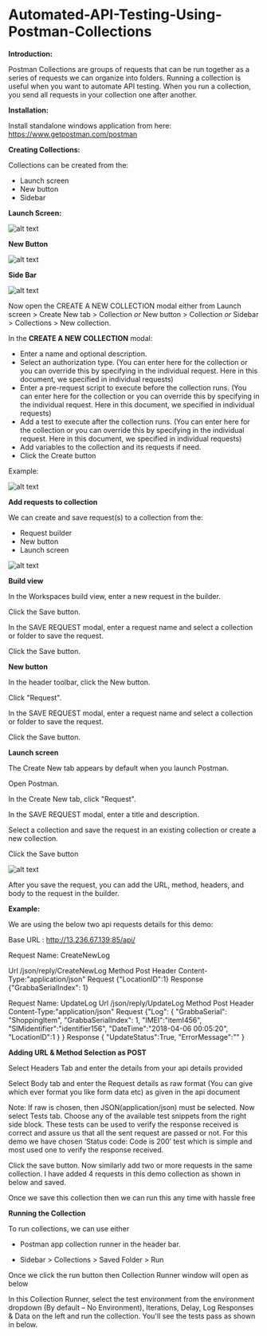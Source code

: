 # Automated-API-Testing-Using-Postman-Collections

**Introduction:**

Postman Collections are groups of requests that can be run together as a series of requests we can organize into folders.
Running a collection is useful when you want to automate API testing. When you run a collection, you send all requests in your collection one after another.

**Installation:**

Install standalone windows application from here: https://www.getpostman.com/postman

**Creating Collections:**

Collections can be created from the:
- Launch screen
- New button
- Sidebar

**Launch Screen:**

![alt text](https://github.com/TSQAteam/Automated-API-Testing-Using-Postman-Collections/blob/master/Screens/LS.png)


**New Button**

![alt text](https://github.com/TSQAteam/Automated-API-Testing-Using-Postman-Collections/blob/master/Screens/new_button_collections.png)



**Side Bar**

![alt text](https://github.com/TSQAteam/Automated-API-Testing-Using-Postman-Collections/blob/master/Screens/Side_Bar.png)

Now open the CREATE A NEW COLLECTION modal either from Launch screen > Create New tab > Collection *or* New button > Collection *or* Sidebar > Collections > New collection.


In the **CREATE A NEW COLLECTION** modal:
-	Enter a name and optional description.
-	Select an authorization type. (You can enter here for the collection or you can override this by specifying in the individual request. Here in this document, we specified in individual requests)
-	Enter a pre-request script to execute before the collection runs. (You can enter here for the collection or you can override this by specifying in the individual request. Here in this document, we specified in individual requests)
-	Add a test to execute after the collection runs. (You can enter here for the collection or you can override this by specifying in the individual request. Here in this document, we specified in individual requests)
-	Add variables to the collection and its requests if need.
-	Click the Create button


Example:

![alt text](https://github.com/TSQAteam/Automated-API-Testing-Using-Postman-Collections/blob/master/Screens/new_collection.png)

**Add requests to collection**

We can create and save request(s) to a collection from the:
-	Request builder
-	New button
-	Launch screen

![alt text](https://github.com/TSQAteam/Automated-API-Testing-Using-Postman-Collections/blob/master/Screens/add_request.png)

**Build view**

In the Workspaces build view, enter a new request in the builder.

Click the Save button.

In the SAVE REQUEST modal, enter a request name and select a collection or folder to save the request.

Click the Save button.

**New button**

In the header toolbar, click the New button.

Click "Request".

In the SAVE REQUEST modal, enter a request name and select a collection or folder to save the request.

Click the Save button.

**Launch screen**

The Create New tab appears by default when you launch Postman.

Open Postman.

In the Create New tab, click "Request".

In the SAVE REQUEST modal, enter a title and description.

Select a collection and save the request in an existing collection or create a new collection.

Click the Save button

![alt text](https://github.com/TSQAteam/Automated-API-Testing-Using-Postman-Collections/blob/master/Screens/edit_request.png)


After you save the request, you can add the URL, method, headers, and body to the request in the builder.

**Example:**

We are using the below two api requests details for this demo:

Base URL : http://13.236.67.139:85/api/ 

Request Name: CreateNewLog

Url	/json/reply/CreateNewLog
Method	Post
Header	Content-Type:"application/json"
Request	{"LocationID":1}
Response	{"GrabbaSerialIndex": 1}

Request Name: UpdateLog
Url	/json/reply/UpdateLog
Method	Post
Header	Content-Type:"application/json"
Request	{"Log":
{
"GrabbaSerial": "ShoppingItem",
"GrabbaSerialIndex": 1,
"IMEI":"itemI456",
"SIMidentifier":"identifier156",
"DateTime":"2018-04-06 00:05:20",
"LocationID":1
}
}
Response	{ "UpdateStatus":True, "ErrorMessage":"" }


**Adding URL & Method Selection as POST**


Select Headers Tab and enter the details from your api details provided


Select Body tab and enter the Request details as raw format (You can give which ever format you like form data etc) as given in the api document

Note: If raw is chosen, then JSON(application/json) must be selected.
Now select Tests tab. Choose any of the available test snippets from the right side block. These tests can be used to verify the response received is correct and assure us that all the sent request are passed or not.
For this demo we have chosen ‘Status code: Code is 200’ test which is simple and most used one to verify the response received.


Click the save button.
Now similarly add two or more requests in the same collection. I have added 4 requests in this demo collection as shown in below and saved.


Once we save this collection then we can run this any time with hassle free



**Running the Collection**

To run collections, we can use either
-	Postman app collection runner in the header bar.

-	Sidebar > Collections > Saved Folder > Run


Once we click the run button then Collection Runner window will open as below

In this Collection Runner, select the test environment from the environment dropdown (By default – No Environment), Iterations, Delay, Log Responses & Data on the left and run the collection. You'll see the tests pass as shown in below.







